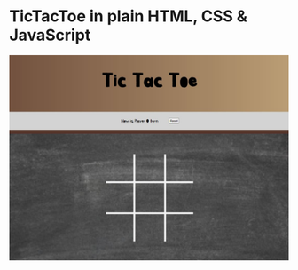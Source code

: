 # TicTacToe in plain HTML, CSS & JavaScript

![alt text](./assets/tictactoe.JPG "tic-tac-toe-image")
